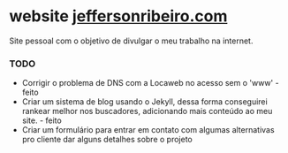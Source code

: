 # website [jeffersonribeiro.com](http://www.jeffersonribeiro.com)
Site pessoal com o objetivo de divulgar o meu trabalho na internet.

### TODO
 - Corrigir o problema de DNS com a Locaweb no acesso sem o 'www' - feito
 - Criar um sistema de blog usando o Jekyll, dessa forma conseguirei rankear melhor nos buscadores,
   adicionando mais conteúdo ao meu site. - feito
 - Criar um formulário para entrar em contato com algumas alternativas pro cliente dar alguns detalhes sobre o projeto
 

